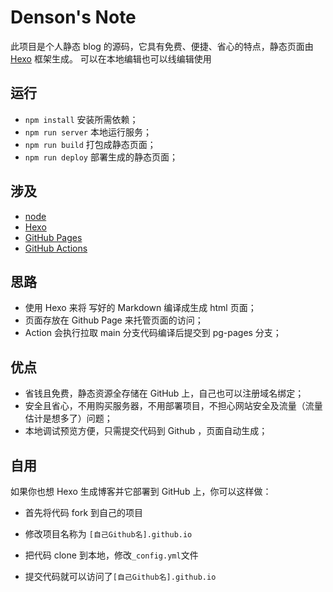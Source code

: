 # Denson's Note

此项目是个人静态 blog 的源码，它具有免费、便捷、省心的特点，静态页面由 [Hexo](https://hexo.io/zh-cn/docs/) 框架生成。
可以在本地编辑也可以线编辑使用

## 运行

- `npm install` 安装所需依赖；
- `npm run server` 本地运行服务；
- `npm run build` 打包成静态页面；
- `npm run deploy` 部署生成的静态页面；

## 涉及

- [node](https://nodejs.org/zh-cn/)
- [Hexo](https://hexo.io/zh-cn/docs/)
- [GitHub Pages](https://pages.github.com/)
- [GitHub Actions](https://docs.github.com/cn/actions)

## 思路

- 使用 Hexo 来将 写好的 Markdown 编译成生成 html 页面；
- 页面存放在 Github Page 来托管页面的访问；
- Action 会执行拉取 main 分支代码编译后提交到 pg-pages 分支；

## 优点

- 省钱且免费，静态资源全存储在 GitHub 上，自己也可以注册域名绑定；
- 安全且省心，不用购买服务器，不用部署项目，不担心网站安全及流量（流量估计是想多了）问题；
- 本地调试预览方便，只需提交代码到 Github ，页面自动生成；

## 自用

如果你也想 Hexo 生成博客并它部署到 GitHub 上，你可以这样做：

- 首先将代码 fork 到自己的项目

- 修改项目名称为 `[自己Github名].github.io`

- 把代码 clone 到本地，修改`_config.yml`文件

- 提交代码就可以访问了`[自己Github名].github.io`
